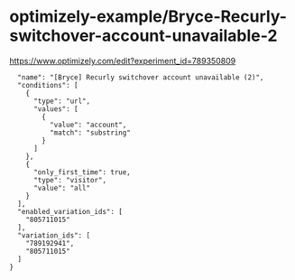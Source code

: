 optimizely-example/Bryce-Recurly-switchover-account-unavailable-2
================================================================

https://www.optimizely.com/edit?experiment_id=789350809

```json{
  "name": "[Bryce] Recurly switchover account unavailable (2)",
  "conditions": [
    {
      "type": "url",
      "values": [
        {
          "value": "account",
          "match": "substring"
        }
      ]
    },
    {
      "only_first_time": true,
      "type": "visitor",
      "value": "all"
    }
  ],
  "enabled_variation_ids": [
    "805711015"
  ],
  "variation_ids": [
    "789192941",
    "805711015"
  ]
}
```